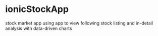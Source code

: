 # ionicStockApp
stock market app using app to view following stock listing and in-detail analysis with data-driven charts 
